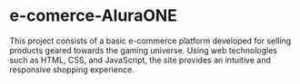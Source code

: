 # e-comerce-AluraONE
This project consists of a basic e-commerce platform developed for selling products geared towards the gaming universe. Using web technologies such as HTML, CSS, and JavaScript, the site provides an intuitive and responsive shopping experience.

